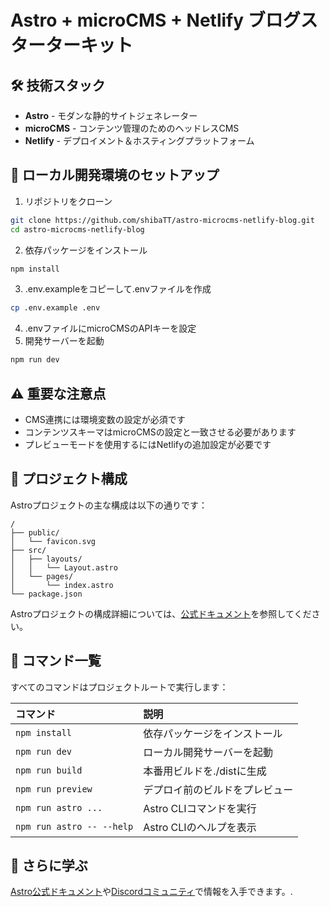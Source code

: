# Astro + microCMS + Netlify ブログスターターキット

## 🛠 技術スタック
- **Astro** - モダンな静的サイトジェネレーター
- **microCMS** - コンテンツ管理のためのヘッドレスCMS
- **Netlify** - デプロイメント＆ホスティングプラットフォーム

## 🚀 ローカル開発環境のセットアップ
1. リポジトリをクローン
```sh
git clone https://github.com/shibaTT/astro-microcms-netlify-blog.git
cd astro-microcms-netlify-blog
```
2. 依存パッケージをインストール
```sh
npm install
```
3. .env.exampleをコピーして.envファイルを作成
```sh
cp .env.example .env
```
4. .envファイルにmicroCMSのAPIキーを設定
5. 開発サーバーを起動
```sh
npm run dev
```

## ⚠️ 重要な注意点
- CMS連携には環境変数の設定が必須です
- コンテンツスキーマはmicroCMSの設定と一致させる必要があります
- プレビューモードを使用するにはNetlifyの追加設定が必要です

## 🚀 プロジェクト構成

Astroプロジェクトの主な構成は以下の通りです：

```text
/
├── public/
│   └── favicon.svg
├── src/
│   ├── layouts/
│   │   └── Layout.astro
│   └── pages/
│       └── index.astro
└── package.json
```

Astroプロジェクトの構成詳細については、[公式ドキュメント](https://docs.astro.build/ja/basics/project-structure/)を参照してください。

## 🧞 コマンド一覧

すべてのコマンドはプロジェクトルートで実行します：

| コマンド                   | 説明                               |
| :------------------------ | :--------------------------------- |
| `npm install`             | 依存パッケージをインストール       |
| `npm run dev`             | ローカル開発サーバーを起動         |
| `npm run build`           | 本番用ビルドを./distに生成         |
| `npm run preview`         | デプロイ前のビルドをプレビュー     |
| `npm run astro ...`       | Astro CLIコマンドを実行            |
| `npm run astro -- --help` | Astro CLIのヘルプを表示            |

## 👀 さらに学ぶ

[Astro公式ドキュメント](https://docs.astro.build)や[Discordコミュニティ](https://astro.build/chat)で情報を入手できます。.
